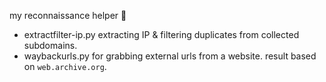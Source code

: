 
my reconnaissance helper 🐢

- extractfilter-ip.py
extracting IP & filtering duplicates
from collected subdomains.
- waybackurls.py
for grabbing external urls from a website.
result based on `web.archive.org`. 

